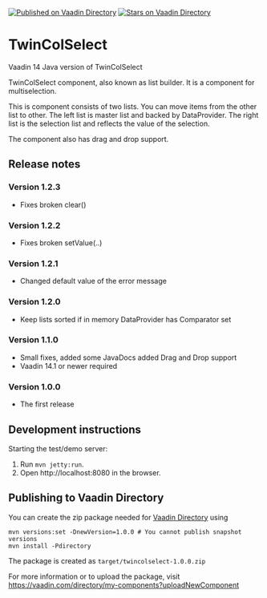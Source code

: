 [![Published on Vaadin  Directory](https://img.shields.io/badge/Vaadin%20Directory-published-00b4f0.svg)](https://vaadin.com/directory/component/twincolselect)
[![Stars on Vaadin Directory](https://img.shields.io/vaadin-directory/star/gridfastnavigation-add-on.svg)](https://vaadin.com/directory/component/twincolselect)

# TwinColSelect

Vaadin 14 Java version of TwinColSelect

TwinColSelect component, also known as list builder. It is a component for multiselection.

This is component consists of two lists. You can move items from the other list to other. The left list is
master list and backed by DataProvider. The right list is the selection list and reflects the value of the
selection.
 
 The component also has drag and drop support.

## Release notes

### Version 1.2.3

- Fixes broken clear()

### Version 1.2.2

- Fixes broken setValue(..)

### Version 1.2.1

- Changed default value of the error message

### Version 1.2.0

- Keep lists sorted if in memory DataProvider has Comparator set

### Version 1.1.0

- Small fixes, added some JavaDocs added Drag and Drop support
- Vaadin 14.1 or newer required

### Version 1.0.0

- The first release 

## Development instructions

Starting the test/demo server:
1. Run `mvn jetty:run`.
2. Open http://localhost:8080 in the browser.

## Publishing to Vaadin Directory

You can create the zip package needed for [Vaadin Directory](https://vaadin.com/directory/) using
```
mvn versions:set -DnewVersion=1.0.0 # You cannot publish snapshot versions 
mvn install -Pdirectory
```

The package is created as `target/twincolselect-1.0.0.zip`

For more information or to upload the package, visit https://vaadin.com/directory/my-components?uploadNewComponent
